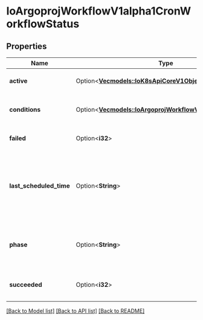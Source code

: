 # IoArgoprojWorkflowV1alpha1CronWorkflowStatus

## Properties

Name | Type | Description | Notes
------------ | ------------- | ------------- | -------------
**active** | Option<[**Vec<models::IoK8sApiCoreV1ObjectReference>**](io.k8s.api.core.v1.ObjectReference.md)> | Active is a list of active workflows stemming from this CronWorkflow | [optional]
**conditions** | Option<[**Vec<models::IoArgoprojWorkflowV1alpha1Condition>**](io.argoproj.workflow.v1alpha1.Condition.md)> | Conditions is a list of conditions the CronWorkflow may have | [optional]
**failed** | Option<**i32**> | v3.6 and after: Failed counts how many times child workflows failed | [optional]
**last_scheduled_time** | Option<**String**> | Time is a wrapper around time.Time which supports correct marshaling to YAML and JSON.  Wrappers are provided for many of the factory methods that the time package offers. | [optional]
**phase** | Option<**String**> | v3.6 and after: Phase is an enum of Active or Stopped. It changes to Stopped when stopStrategy.expression is true | [optional]
**succeeded** | Option<**i32**> | v3.6 and after: Succeeded counts how many times child workflows succeeded | [optional]

[[Back to Model list]](../README.md#documentation-for-models) [[Back to API list]](../README.md#documentation-for-api-endpoints) [[Back to README]](../README.md)


